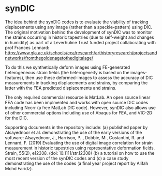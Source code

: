 # synDIC
The idea behind the synDIC codes is to evaluate the viability of tracking displacements using any image (rather than a speckle-pattern) using DIC. The original motivation behind the development of synDIC was to monitor the strains occurring in historic tapestries (due to self-weight and changes in humidity) as part of a Leverhulme Trust funded project collaborating with prof Frances Lennard: https://www.gla.ac.uk/schools/cca/research/arthistoryresearch/projectsandnetworks/fromthegoldenagetothedigitalage/

To do this we synthetically deform images using FE-generated heterogeneous strain fields (the heterogeneity is based on the images-features), then use these deformed-images to assess the accuracy of DIC measurements in tracking displacements and strains, by comparing the latter with the FEA predicted displacements and strains.

The only required commercial resource is MatLab. An open source linear FEA code has been implmented and works with open source DIC codes including Ncorr (a free MatLab DIC code). However, synDIC also allows use of other commercial options including use of Abaqus for FEA, and VIC-2D for the DIC. 

Supporting documents in the repository include: 
(a) published paper by Alsayednoor et al. demonstrating the use of the early versions of the software: Alsayednoor, J., Harrison, P. , Dobbie, M., Costantini, R. and Lennard, F. (2019) Evaluating the use of digital image correlation for strain measurement in historic tapestries using representative deformation fields. Strain, 55(2), e12308. (doi: 10.1111/str.12308)
(b) a tutorial on how to use the most recent version of the synDIC codes and 
(c) a case study demonstrating the use of the codes (a final year project report by Alifah Mohd Faridz).
